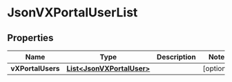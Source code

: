 
# JsonVXPortalUserList

## Properties
Name | Type | Description | Notes
------------ | ------------- | ------------- | -------------
**vXPortalUsers** | [**List&lt;JsonVXPortalUser&gt;**](JsonVXPortalUser.md) |  |  [optional]



